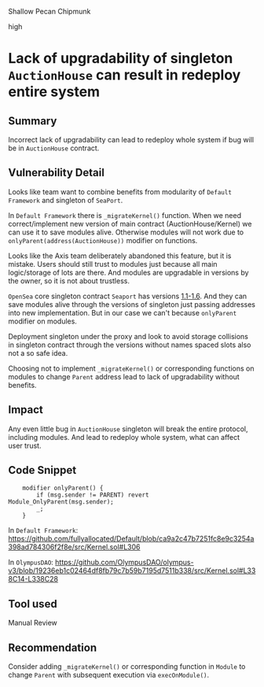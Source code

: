 Shallow Pecan Chipmunk

high

# Lack of upgradability of singleton `AuctionHouse` can result in redeploy entire system

## Summary
Incorrect lack of upgradability can lead to redeploy whole system if bug will be in `AuctionHouse` contract. 

## Vulnerability Detail
Looks like team want to combine benefits from modularity of `Default Framework` and singleton of `SeaPort`. 

In `Default Framework` there is `_migrateKernel()` function. When we need correct/implement new version of main contract (AuctionHouse/Kernel) we can use it to save modules alive. Otherwise modules will not work due to `onlyParent(address(AuctionHouse))` modifier on functions. 

Looks like the Axis team deliberately abandoned this feature, but it is mistake. Users should still trust to modules just because all main logic/storage of lots are there. And modules are upgradable in versions by the owner, so it is not about trustless. 

`OpenSea` core singleton contract `Seaport` has versions [1.1-1.6](https://github.com/ProjectOpenSea/seaport). And they can save modules alive through the versions of singleton just passing addresses into new implementation. But in our case we can't because `onlyParent` modifier on modules. 

Deployment singleton under the proxy and look to avoid storage collisions in singleton contract through the versions without names spaced slots also not a so safe idea. 

Choosing not to implement `_migrateKernel()` or corresponding functions on modules to change `Parent` address lead to lack of upgradability without benefits. 

## Impact
Any even little bug in `AuctionHouse` singleton will break the entire protocol, including modules. And lead to redeploy whole system, what can affect user trust. 

## Code Snippet

```solidity
    modifier onlyParent() {
        if (msg.sender != PARENT) revert Module_OnlyParent(msg.sender);
        _;
    }
```

In `Default Framework`: https://github.com/fullyallocated/Default/blob/ca9a2c47b7251fc8e9c3254a398ad784306f2f8e/src/Kernel.sol#L306

In `OlympusDAO`: https://github.com/OlympusDAO/olympus-v3/blob/19236eb1c02464df8fb79c7b59b7195d7511b338/src/Kernel.sol#L338C14-L338C28

## Tool used

Manual Review

## Recommendation
Consider adding `_migrateKernel()` or corresponding function in `Module` to change `Parent` with subsequent execution via `execOnModule()`. 